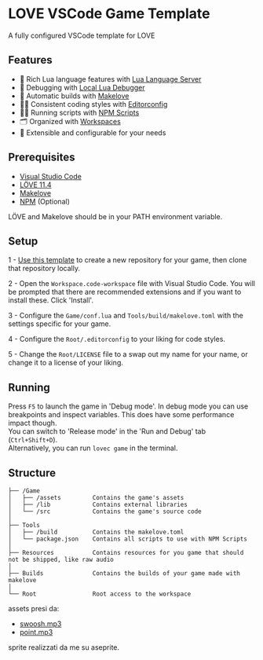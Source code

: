 # LOVE VSCode Game Template
A fully configured VSCode template for LOVE

## Features
- 📄 Rich Lua language features with [Lua Language Server](https://github.com/LuaLS/lua-language-server)
- 🔧 Debugging with [Local Lua Debugger](https://github.com/tomblind/local-lua-debugger-vscode)
- 🏢 Automatic builds with [Makelove](https://github.com/pfirsich/makelove)
- 👨‍💻 Consistent coding styles with [Editorconfig](https://github.com/editorconfig/editorconfig-vscode)
- 🏃‍♂️ Running scripts with [NPM Scripts](https://docs.npmjs.com/cli/v9/using-npm/scripts)
- 🗂️ Organized with [Workspaces](https://code.visualstudio.com/docs/editor/workspaces)
- 🔗 Extensible and configurable for your needs

## Prerequisites
- [Visual Studio Code](https://code.visualstudio.com/download)
- [LÖVE 11.4](https://love2d.org/)
- [Makelove](https://github.com/pfirsich/makelove)
- [NPM](https://nodejs.org/en/download) (Optional)

LÖVE and Makelove should be in your PATH environment variable.

## Setup
1 - [Use this template](https://docs.github.com/en/repositories/creating-and-managing-repositories/creating-a-repository-from-a-template) to create a new repository for your game, then clone that repository locally.

2 - Open the `Workspace.code-workspace` file with Visual Studio Code.
You will be prompted that there are recommended extensions and if you want to install these. Click 'Install'.

3 - Configure the `Game/conf.lua` and `Tools/build/makelove.toml` with the settings specific for your game.

4 - Configure the `Root/.editorconfig` to your liking for code styles.

5 - Change the `Root/LICENSE` file to a swap out my name for your name, or change it to a license of your liking. 

## Running
Press `F5` to launch the game in 'Debug mode'. In debug mode you can use breakpoints and inspect variables. This does have some performance impact though.\
You can switch to 'Release mode' in the 'Run and Debug' tab (`Ctrl+Shift+D`).\
Alternatively, you can run `lovec game` in the terminal.

## Structure
```
├── /Game
│   ├── /assets         Contains the game's assets
│   ├── /lib            Contains external libraries
│   └── /src            Contains the game's source code
│
├── Tools
│   ├── /build          Contains the makelove.toml
│   └── package.json    Contains all scripts to use with NPM Scripts
│
├── Resources           Contains resources for you game that should not be shipped, like raw audio
│
├── Builds              Contains the builds of your game made with makelove
│
└── Root                Root access to the workspace
```



assets presi da:
- [swoosh.mp3](https://www.videvo.net/sound-effect/bird-wing-flap-10/405561/)
- [point.mp3](https://www.videvo.net/sound-effect/ui-arcade-coin-up-02/5095901/)

sprite realizzati da me su aseprite.